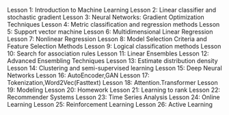 Lesson 1: Introduction to Machine Learning
Lesson 2: Linear classifier and stochastic gradient
Lesson 3: Neural Networks: Gradient Optimization Techniques
Lesson 4: Metric classification and regression methods
Lesson 5: Support vector machine
Lesson 6: Multidimensional Linear Regression
Lesson 7: Nonlinear Regression
Lesson 8: Model Selection Criteria and Feature Selection Methods
Lesson 9: Logical classification methods
Lesson 10: Search for association rules
Lesson 11: Linear Ensembles
Lesson 12: Advanced Ensembling Techniques
Lesson 13: Estimate distribution density 
Lesson 14: Clustering and semi-supervised learning
Lesson 15: Deep Neural Networks
Lesson 16: AutoEncoder,GAN
Lesson 17: Tokenization,Word2Vec(Fasttext)
Lesson 18: Attention.Transformer
Lesson 19: Modeling
Lesson 20: Homework
Lesson 21: Learning to rank
Lesson 22: Recommender Systems
Lesson 23: Time Series Analysis
Lesson 24: Online Learning
Lesson 25: Reinforcement Learning
Lesson 26: Active Learning



